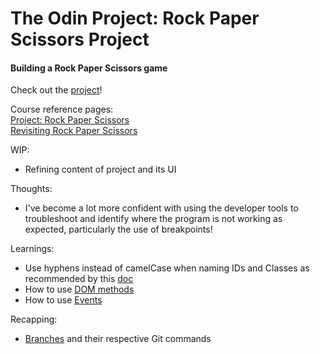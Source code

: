 # The Odin Project: Rock Paper Scissors Project

#### Building a Rock Paper Scissors game

Check out the [project](https://jooomin.github.io/rock-paper-scissors/)!

Course reference pages: \
[Project: Rock Paper Scissors](https://www.theodinproject.com/lessons/foundations-rock-paper-scissors) \
[Revisiting Rock Paper Scissors](https://www.theodinproject.com/lessons/foundations-revisiting-rock-paper-scissors)

WIP:
- Refining content of project and its UI

Thoughts:
- I've become a lot more confident with using the developer tools to troubleshoot and identify where the program is not working as expected, particularly the use of breakpoints!

Learnings:
- Use hyphens instead of camelCase when naming IDs and Classes as recommended by this [doc](https://google.github.io/styleguide/htmlcssguide.html#Background)
- How to use [DOM methods](https://www.theodinproject.com/lessons/foundations-dom-manipulation-and-events#dom-methods)
- How to use [Events](https://www.theodinproject.com/lessons/foundations-dom-manipulation-and-events#events)

Recapping:
- [Branches](https://www.theodinproject.com/lessons/foundations-revisiting-rock-paper-scissors#using-branches) and their respective Git commands
